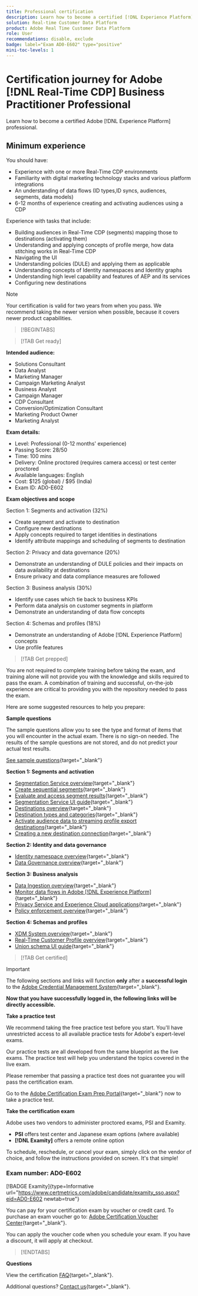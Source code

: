 ```yaml
---
title: Professional certification
description: Learn how to become a certified [!DNL Experience Platform] Professional in [!DNL Real-Time Customer Data Platform] 
solution: Real-time Customer Data Platform
product: Adobe Real Time Customer Data Platform
role: User
recommendations: disable, exclude
badge: label="Exam AD0-E602" type="positive"
mini-toc-levels: 1
---
```

# Certification journey for Adobe [!DNL Real-Time CDP] Business Practitioner Professional

Learn how to become a certified Adobe [!DNL Experience Platform] professional.

## Minimum experience

You should have:

* Experience with one or more Real-Time CDP environments
* Familiarity with digital marketing technology stacks and various platform integrations
* An understanding of data flows (ID types,ID syncs, audiences, segments, data models)
* 6-12 months of experience creating and activating audiences using a CDP

Experience with tasks that include:

* Building audiences in Real-Time CDP (segments) mapping those to destinations (activating them)
* Understanding and applying concepts of profile merge, how data stitching works in Real-Time CDP
* Navigating the UI
* Understanding policies (DULE) and applying them as applicable
* Understanding concepts of Identity namespaces and Identity graphs
* Understanding high level capability and features of AEP and its services
* Configuring new destinations

>[!NOTE]
>
>Your certification is valid for two years from when you pass. We recommend taking the newer version when possible, because it covers newer product capabilities.

>[!BEGINTABS]

>[!TAB Get ready]

**Intended audience:**

* Solutions Consultant
* Data Analyst
* Marketing Manager
* Campaign Marketing Analyst
* Business Analyst
* Campaign Manager
* CDP Consultant
* Conversion/Optimization Consultant
* Marketing Product Owner
* Marketing Analyst

**Exam details:**

* Level: Professional (0-12 months' experience)
* Passing Score: 28/50
* Time: 100 mins
* Delivery: Online proctored (requires camera access) or test center proctored
* Available languages: English
* Cost: $125 (global) / $95 (India)
* Exam ID: AD0-E602

**Exam objectives and scope**

Section 1: Segments and activation (32%)

* Create segment and activate to destination
* Configure new destinations
* Apply concepts required to target identities in destinations
* Identify attribute mappings and scheduling of segments to destination

Section 2: Privacy and data governance (20%)

* Demonstrate an understanding of DULE policies and their impacts on data availability at destinations
* Ensure privacy and data compliance measures are followed

Section 3: Business analysis (30%)

* Identify use cases which tie back to business KPIs
* Perform data analysis on customer segments in platform
* Demonstrate an understanding of data flow concepts

Section 4: Schemas and profiles (18%)

* Demonstrate an understanding of Adobe [!DNL Experience Platform] concepts
* Use profile features

>[!TAB Get prepped]

You are not required to complete training before taking the exam, and training alone will not provide you with the knowledge and skills required to pass the exam. A combination of training and successful, on-the-job experience are critical to providing you with the repository needed to pass the exam.

Here are some suggested resources to help you prepare:

**Sample questions**

The sample questions allow you to see the type and format of items that you will encounter in the actual exam. There is no sign-on needed. The results of the sample questions are not stored, and do not predict your actual test results.

[See sample questions](https://scorpion.caveon.com/launchpad/ad3-e602-adobe-real-time-cdp-business-practitioner-professional-sample-questions){target="_blank"}

**Section 1: Segments and activation**

* [Segmentation Service overview](https://experienceleague.adobe.com/docs/experience-platform/segmentation/home.html?lang=en){target="_blank"}
* [Create sequential segments](https://experienceleague.adobe.com/docs/platform-learn/tutorials/segments/create-sequential-segments.html?lang=en){target="_blank"}
* [Evaluate and access segment results](https://experienceleague.adobe.com/docs/experience-platform/segmentation/tutorials/evaluate-a-segment.html?lang=en){target="_blank"}
* [Segmentation Service UI guide](https://experienceleague.adobe.com/docs/experience-platform/segmentation/ui/overview.html?lang=en#scheduled-segmentation){target="_blank"}
* [Destinations overview](https://experienceleague.adobe.com/docs/experience-platform/destinations/home.html?lang=en){target="_blank"}
* [Destination types and categories](https://experienceleague.adobe.com/docs/experience-platform/destinations/destination-types.html?lang=en){target="_blank"}
* [Activate audience data to streaming profile export destinations](https://experienceleague.adobe.com/docs/experience-platform/destinations/ui/activate/activate-streaming-profile-destinations.html?lang=en){target="_blank"}
* [Creating a new destination connection](https://experienceleague.adobe.com/docs/experience-platform/destinations/ui/connect-destination.html?lang=en){target="_blank"}

**Section 2: Identity and data governance**

* [Identity namespace overview](https://experienceleague.adobe.com/docs/experience-platform/identity/namespaces.html?lang=en){target="_blank"}
* [Data Governance overview](https://experienceleague.adobe.com/docs/experience-platform/data-governance/home.html?lang=en){target="_blank"}

**Section 3: Business analysis**

* [Data Ingestion overview](https://experienceleague.adobe.com/docs/experience-platform/ingestion/home.html?lang=en){target="_blank"}
* [Monitor data flows in Adobe [!DNL Experience Platform]](https://experienceleague.adobe.com/docs/platform-learn/tutorials/monitoring/data-monitoring.html?lang=en){target="_blank"}
* [Privacy Service and Experience Cloud applications](https://experienceleague.adobe.com/docs/experience-platform/privacy/experience-cloud-apps.html?lang=en){target="_blank"}
* [Policy enforcement overview](https://experienceleague.adobe.com/docs/experience-platform/data-governance/enforcement/overview.html?lang=en){target="_blank"}

**Section 4: Schemas and profiles**

* [XDM System overview](https://experienceleague.adobe.com/docs/experience-platform/xdm/home.html?lang=en){target="_blank"}
* [Real-Time Customer Profile overview](https://experienceleague.adobe.com/docs/experience-platform/rtcdp/profile/profile-overview.html?lang=en){target="_blank"}
* [Union schema UI guide](https://experienceleague.adobe.com/docs/experience-platform/profile/union-schemas/union-schema.html?lang=en){target="_blank"}

>[!TAB Get certified]

>[!IMPORTANT]
>
>The following sections and links will function **only**  after a **successful login** to the [Adobe Credential Management System](http://www.certmetrics.com/adobe){target="_blank"}. 

**Now that you have successfully logged in, the following links will be directly accessible.**

**Take a practice test**

We recommend taking the free practice test before you start. You'll have unrestricted access to all available practice tests for Adobe's expert-level exams.

Our practice tests are all developed from the same blueprint as the live exams. The practice test will help you understand the topics covered in the live exam.

Please remember that passing a practice test does not guarantee you will pass the certification exam.

Go to the [Adobe Certification Exam Prep Portal](https://www.certmetrics.com/adobe/candidate/gmetrix_sso.aspx){target="_blank"} now to take a practice test.

**Take the certification exam**

Adobe uses two vendors to administer proctored exams, PSI and Examity. 

* **PSI** offers test center and Japanese exam options (where available) 
* **[!DNL Examity]** offers a remote online option

To schedule, reschedule, or cancel your exam, simply click on the vendor of choice, and follow the instructions provided on screen. It's that simple!

### Exam number: AD0-E602

[!BADGE Examity]{type=Informative url="https://www.certmetrics.com/adobe/candidate/examity_sso.aspx?eid=AD0-E602 newtab=true"}

You can pay for your certification exam by voucher or credit card. To purchase an exam voucher go to: [Adobe Certification Voucher Center](https://market.xvoucher.com/adobe/global){target="_blank"}. 

You can apply the voucher code when you schedule your exam. If you have a discount, it will apply at checkout.

>[!ENDTABS]

**Questions**

View the certification [FAQ](https://experienceleague.adobe.com/docs/certification/certification/faq.html?lang=en){target="_blank"}.

Additional questions? [Contact us](mailto:certif@adobe.com){target="_blank"}.
